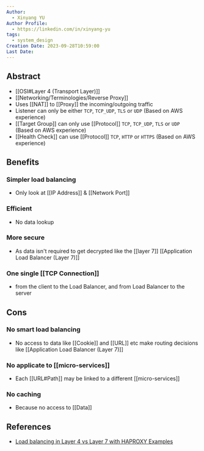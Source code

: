 ```yaml
---
Author:
  - Xinyang YU
Author Profile:
  - https://linkedin.com/in/xinyang-yu
tags:
  - system_design
Creation Date: 2023-09-28T10:59:00
Last Date:
---
```

## Abstract
- [[OSI#Layer 4 (Transport Layer)]]
- [[Networking/Terminologies/Reverse Proxy]]
- Uses [[NAT]] to [[Proxy]] the incoming/outgoing traffic
- Listener can only be either `TCP`, `TCP_UDP`, `TLS` or `UDP` (Based on AWS experience)
- [[Target Group]] can only use [[Protocol]] `TCP`, `TCP_UDP`, `TLS` or `UDP` (Based on AWS experience)
- [[Health Check]] can use [[Protocol]] `TCP`, `HTTP` or `HTTPS` (Based on AWS experience)

## Benefits
### Simpler load balancing
- Only look at [[IP Address]] & [[Network Port]]
### Efficient 
- No data lookup
### More secure 
- As data isn't required to get decrypted like the [[layer 7]] [[Application Load Balancer (Layer 7)]]
### One single [[TCP Connection]]
- from the client to the Load Balancer, and from Load Balancer to the server

## Cons
### No smart load balancing
- No access to data like [[Cookie]] and [[URL]] etc make routing decisions like [[Application Load Balancer (Layer 7)]]
### No applicate to [[micro-services]]
- Each [[URL#Path]] may be linked to a different [[micro-services]]
### No caching
- Because no access to [[Data]]

## References
- [Load balancing in Layer 4 vs Layer 7 with HAPROXY Examples](https://www.youtube.com/watch?v=aKMLgFVxZYk&t=1186s)